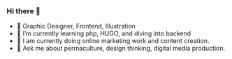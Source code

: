 ### Hi there :love_letter: 


- 🔭 Graphic Designer, Frontend, Illustration
- 🌱 I’m currently learning php, HUGO, and diving into backend
- 👯 I am currently doing online marketing work and content creation.
- 💬 Ask me about permaculture, design thinking, digital media production.



